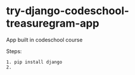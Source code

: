 # try-django-codeschool-treasuregram-app
App built in codeschool course

Steps:

    1. pip install django
    2.
